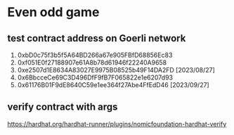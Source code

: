 # Even odd game

## test contract address on Goerli network

1. 0xbD0c75f3b5f5A64BD266a67e905FBfD68856Ec83
2. 0xf051E0f27188907e61A8b78d61946f22240A9658
3. 0xe2507d1E8634A83027E9975B08525b49F14DA2FD [2023/08/27]
4. 0x6BbcceCe69C3D496DfF9fB7F065822e1e6207d93
5. 0x61176B01F9dE8640C59e1ee364f27Abe4FfEdD46 [2023/09/27]


## verify contract with args

https://hardhat.org/hardhat-runner/plugins/nomicfoundation-hardhat-verify